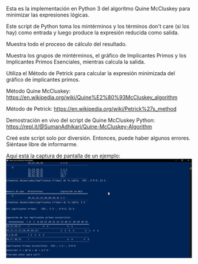 Esta es la implementación en Python 3 del algoritmo Quine McCluskey para minimizar las expresiones lógicas.

Este script de Python toma los mintérminos y los términos don't care (si los hay) como entrada y luego produce la expresión reducida como salida.

Muestra todo el proceso de cálculo del resultado.

Muestra los grupos de mintérminos, el gráfico de Implicantes Primos y los Implicantes Primos Esenciales, mientras calcula la salida.

Utiliza el Método de Petrick para calcular la expresión minimizada del gráfico de implicantes primos.

Método Quine McCluskey: https://en.wikipedia.org/wiki/Quine%E2%80%93McCluskey_algorithm

Método de Petrick: https://en.wikipedia.org/wiki/Petrick%27s_method

Demostración en vivo del script de Quine McCluskey Python: https://repl.it/@SumanAdhikari/Quine-McCluskey-Algorithm

Creé este script solo por diversión. Entonces, puede haber algunos errores. Siéntase libre de informarme.

Aquí está la captura de pantalla de un ejemplo:
![Ejemplo](./Ejemplo.jpg)